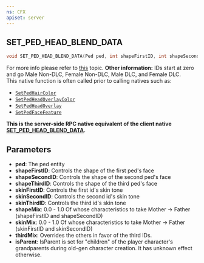 ```yaml
---
ns: CFX
apiset: server
---
```

## SET_PED_HEAD_BLEND_DATA

```c
void SET_PED_HEAD_BLEND_DATA(Ped ped, int shapeFirstID, int shapeSecondID, int shapeThirdID, int skinFirstID, int skinSecondID, int skinThirdID, float shapeMix, float skinMix, float thirdMix, BOOL isParent);
```

For more info please refer to [this](https://gtaforums.com/topic/858970-all-gtao-face-ids-pedset-ped-head-blend-data-explained) topic.
**Other information:**
IDs start at zero and go Male Non-DLC, Female Non-DLC, Male DLC, and Female DLC.</br>
This native function is often called prior to calling natives such as:
*   [`SetPedHairColor`](#\_0xBB43F090)
*   [`SetPedHeadOverlayColor`](#\_0x78935A27)
*   [`SetPedHeadOverlay`](#\_0xD28DBA90)
*   [`SetPedFaceFeature`](#\_0x6C8D4458)

**This is the server-side RPC native equivalent of the client native [SET\_PED\_HEAD\_BLEND\_DATA](?_0x9414E18B9434C2FE).**

## Parameters
* **ped**: The ped entity
* **shapeFirstID**: Controls the shape of the first ped's face
* **shapeSecondID**: Controls the shape of the second ped's face
* **shapeThirdID**: Controls the shape of the third ped's face
* **skinFirstID**: Controls the first id's skin tone
* **skinSecondID**: Controls the second id's skin tone
* **skinThirdID**: Controls the third id's skin tone
* **shapeMix**: 0.0 - 1.0 Of whose characteristics to take Mother -> Father (shapeFirstID and shapeSecondID)
* **skinMix**: 0.0 - 1.0 Of whose characteristics to take Mother -> Father (skinFirstID and skinSecondID)
* **thirdMix**: Overrides the others in favor of the third IDs.
* **isParent**: IsParent is set for "children" of the player character's grandparents during old-gen character creation. It has unknown effect otherwise.

